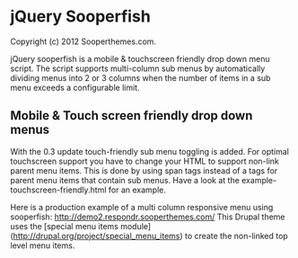 # jQuery Sooperfish

Copyright (c) 2012 Sooperthemes.com.

jQuery sooperfish is a mobile & touchscreen friendly drop down menu script. The script supports multi-column sub menus by automatically dividing menus into 2 or 3 columns when the number of items in a sub menu exceeds a configurable limit.

## Mobile & Touch screen friendly drop down menus

With the 0.3 update touch-friendly sub menu toggling is added. For optimal touchscreen support you have to change your HTML to support non-link parent menu items. This is done by using span tags instead of a tags for parent menu items that contain sub menus. Have a look at the example-touchscreen-friendly.html for an example.

Here is a production example of a multi column responsive menu using sooperfish:
http://demo2.respondr.sooperthemes.com/
This Drupal theme uses the [special menu items module] (http://drupal.org/project/special_menu_items) to create the non-linked top level menu items.